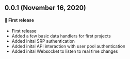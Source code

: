 ## 0.0.1 (November 16, 2020)

#### :sparkler: First release

- First release
- Added a few basic data handlers for first projects
- Added inital SRP authentication
- Added inital API interaction with user pool authentication
- Added inital Websocket to listen to real time changes